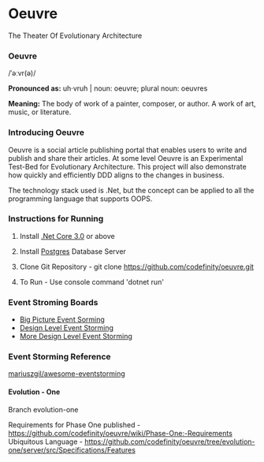 # Oeuvre

The Theater Of Evolutionary Architecture

### Oeuvre
/ˈəːvr(ə)/

**Pronounced as:** uh·vruh | noun: oeuvre; plural noun: oeuvres

**Meaning:** The body of work of a painter, composer, or author. A work of art, music, or literature.

### Introducing Oeuvre

Oeuvre is a social article publishing portal that enables users to write and publish and share their articles. 
At some level Oeuvre is an Experimental Test-Bed for Evolutionary Architecture. This project will also demonstrate how quickly and efficiently DDD aligns to the changes in business.

The technology stack used is .Net, but the concept can be applied to all the programming language that supports OOPS.

### Instructions for Running

1. Install [.Net Core 3.0](https://dotnet.microsoft.com/download/dotnet-core/3.1https://dotnet.microsoft.com/download/dotnet-core/3.1) or above

2. Install [Postgres](https://www.postgresql.org/download/) Database Server

3. Clone Git Repository - git clone https://github.com/codefinity/oeuvre.git

4. To Run - Use console command 'dotnet run'

### Event Stroming Boards

- [Big Picture Event Sorming](https://miro.com/app/board/o9J_knjMlGU=/)
- [Design Level Event Storming](https://miro.com/app/board/o9J_kniwpWE=/)
- [More Design Level Event Storming](https://miro.com/app/board/o9J_knmsmnU=/)

### Event Storming Reference

[mariuszgil/awesome-eventstorming](https://github.com/mariuszgil/awesome-eventstorming)


#### Evolution - One

Branch evolution-one 

Requirements for Phase One published - https://github.com/codefinity/oeuvre/wiki/Phase-One:-Requirements
Ubiquitous Language - https://github.com/codefinity/oeuvre/tree/evolution-one/server/src/Specifications/Features
